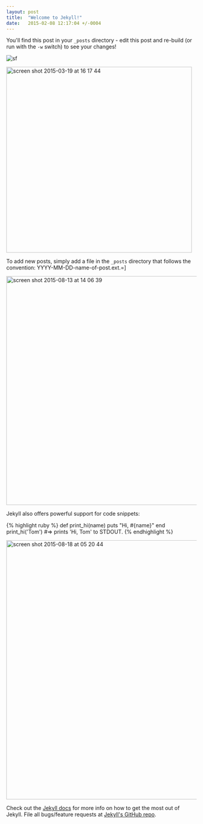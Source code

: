 ```yaml
---
layout: post
title:  "Welcome to Jekyll!"
date:   2015-02-08 12:17:04 +/-0004
---
```


You'll find this post in your `_posts` directory - edit this post and re-build (or run with the `-w` switch) to see your changes!


![sf](/zh/images/header_image.png)

<img width="491" alt="screen shot 2015-03-19 at 16 17 44" src="https://cloud.githubusercontent.com/assets/415928/9337560/bdbf9082-45e8-11e5-98f8-580bac53b7ca.png">

To add new posts, simply add a file in the `_posts` directory that follows the convention: YYYY-MM-DD-name-of-post.ext.=]

<img width="605" alt="screen shot 2015-08-13 at 14 06 39" src="https://cloud.githubusercontent.com/assets/415928/9337413/e74517f2-45e7-11e5-8147-d828bc0f7631.png">

Jekyll also offers powerful support for code snippets:

{% highlight ruby %}
def print_hi(name)
  puts "Hi, #{name}"
end
print_hi('Tom')
#=> prints 'Hi, Tom' to STDOUT.
{% endhighlight %}

<img width="685" alt="screen shot 2015-08-18 at 05 20 44" src="https://cloud.githubusercontent.com/assets/415928/9337530/866732a2-45e8-11e5-807c-f8bbc4df6f25.png">

Check out the [Jekyll docs][jekyll] for more info on how to get the most out of Jekyll. File all bugs/feature requests at [Jekyll's GitHub repo][jekyll-gh].

[jekyll-gh]: https://github.com/mojombo/jekyll
[jekyll]:    http://jekyllrb.com
